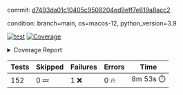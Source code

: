 commit: [d7493da01c10405c9508204ed9eff7e619a8acc2](https://github.com/rcmdnk/homebrew-file/tree/d7493da01c10405c9508204ed9eff7e619a8acc2)

condition: branch=main, os=macos-12, python_version=3.9

[![test](https://github.com/rcmdnk/homebrew-file/actions/workflows/test.yml/badge.svg)](https://github.com/rcmdnk/homebrew-file/actions/runs/5704326451)
<a href="https://github.com/rcmdnk/homebrew-file/blob/d7493da01c10405c9508204ed9eff7e619a8acc2/README.md"><img alt="Coverage" src="https://img.shields.io/badge/Coverage-54%25-orange.svg" /></a><details><summary>Coverage Report </summary><table><tr><th>File</th><th>Stmts</th><th>Miss</th><th>Cover</th><th>Missing</th></tr><tbody><tr><td colspan="5"><b>bin</b></td></tr><tr><td>&nbsp; &nbsp;<a href="https://github.com/rcmdnk/homebrew-file/blob/d7493da01c10405c9508204ed9eff7e619a8acc2/bin/brew-file">brew-file</a></td><td>1877</td><td>856</td><td>54%</td><td><a href="https://github.com/rcmdnk/homebrew-file/blob/d7493da01c10405c9508204ed9eff7e619a8acc2/bin/brew-file#L43-L58">43&ndash;58</a>, <a href="https://github.com/rcmdnk/homebrew-file/blob/d7493da01c10405c9508204ed9eff7e619a8acc2/bin/brew-file#L63-L65">63&ndash;65</a>, <a href="https://github.com/rcmdnk/homebrew-file/blob/d7493da01c10405c9508204ed9eff7e619a8acc2/bin/brew-file#L158">158</a>, <a href="https://github.com/rcmdnk/homebrew-file/blob/d7493da01c10405c9508204ed9eff7e619a8acc2/bin/brew-file#L273">273</a>, <a href="https://github.com/rcmdnk/homebrew-file/blob/d7493da01c10405c9508204ed9eff7e619a8acc2/bin/brew-file#L292">292</a>, <a href="https://github.com/rcmdnk/homebrew-file/blob/d7493da01c10405c9508204ed9eff7e619a8acc2/bin/brew-file#L316">316</a>, <a href="https://github.com/rcmdnk/homebrew-file/blob/d7493da01c10405c9508204ed9eff7e619a8acc2/bin/brew-file#L337">337</a>, <a href="https://github.com/rcmdnk/homebrew-file/blob/d7493da01c10405c9508204ed9eff7e619a8acc2/bin/brew-file#L357">357</a>, <a href="https://github.com/rcmdnk/homebrew-file/blob/d7493da01c10405c9508204ed9eff7e619a8acc2/bin/brew-file#L360-L363">360&ndash;363</a>, <a href="https://github.com/rcmdnk/homebrew-file/blob/d7493da01c10405c9508204ed9eff7e619a8acc2/bin/brew-file#L377-L382">377&ndash;382</a>, <a href="https://github.com/rcmdnk/homebrew-file/blob/d7493da01c10405c9508204ed9eff7e619a8acc2/bin/brew-file#L420-L425">420&ndash;425</a>, <a href="https://github.com/rcmdnk/homebrew-file/blob/d7493da01c10405c9508204ed9eff7e619a8acc2/bin/brew-file#L437">437</a>, <a href="https://github.com/rcmdnk/homebrew-file/blob/d7493da01c10405c9508204ed9eff7e619a8acc2/bin/brew-file#L645">645</a>, <a href="https://github.com/rcmdnk/homebrew-file/blob/d7493da01c10405c9508204ed9eff7e619a8acc2/bin/brew-file#L647">647</a>, <a href="https://github.com/rcmdnk/homebrew-file/blob/d7493da01c10405c9508204ed9eff7e619a8acc2/bin/brew-file#L649">649</a>, <a href="https://github.com/rcmdnk/homebrew-file/blob/d7493da01c10405c9508204ed9eff7e619a8acc2/bin/brew-file#L666-L670">666&ndash;670</a>, <a href="https://github.com/rcmdnk/homebrew-file/blob/d7493da01c10405c9508204ed9eff7e619a8acc2/bin/brew-file#L683-L688">683&ndash;688</a>, <a href="https://github.com/rcmdnk/homebrew-file/blob/d7493da01c10405c9508204ed9eff7e619a8acc2/bin/brew-file#L698">698</a>, <a href="https://github.com/rcmdnk/homebrew-file/blob/d7493da01c10405c9508204ed9eff7e619a8acc2/bin/brew-file#L714">714</a>, <a href="https://github.com/rcmdnk/homebrew-file/blob/d7493da01c10405c9508204ed9eff7e619a8acc2/bin/brew-file#L718-L722">718&ndash;722</a>, <a href="https://github.com/rcmdnk/homebrew-file/blob/d7493da01c10405c9508204ed9eff7e619a8acc2/bin/brew-file#L740-L754">740&ndash;754</a>, <a href="https://github.com/rcmdnk/homebrew-file/blob/d7493da01c10405c9508204ed9eff7e619a8acc2/bin/brew-file#L847-L862">847&ndash;862</a>, <a href="https://github.com/rcmdnk/homebrew-file/blob/d7493da01c10405c9508204ed9eff7e619a8acc2/bin/brew-file#L890">890</a>, <a href="https://github.com/rcmdnk/homebrew-file/blob/d7493da01c10405c9508204ed9eff7e619a8acc2/bin/brew-file#L901-L902">901&ndash;902</a>, <a href="https://github.com/rcmdnk/homebrew-file/blob/d7493da01c10405c9508204ed9eff7e619a8acc2/bin/brew-file#L910">910</a>, <a href="https://github.com/rcmdnk/homebrew-file/blob/d7493da01c10405c9508204ed9eff7e619a8acc2/bin/brew-file#L923-L928">923&ndash;928</a>, <a href="https://github.com/rcmdnk/homebrew-file/blob/d7493da01c10405c9508204ed9eff7e619a8acc2/bin/brew-file#L932-L934">932&ndash;934</a>, <a href="https://github.com/rcmdnk/homebrew-file/blob/d7493da01c10405c9508204ed9eff7e619a8acc2/bin/brew-file#L938-L941">938&ndash;941</a>, <a href="https://github.com/rcmdnk/homebrew-file/blob/d7493da01c10405c9508204ed9eff7e619a8acc2/bin/brew-file#L1036-L1038">1036&ndash;1038</a>, <a href="https://github.com/rcmdnk/homebrew-file/blob/d7493da01c10405c9508204ed9eff7e619a8acc2/bin/brew-file#L1041">1041</a>, <a href="https://github.com/rcmdnk/homebrew-file/blob/d7493da01c10405c9508204ed9eff7e619a8acc2/bin/brew-file#L1047">1047</a>, <a href="https://github.com/rcmdnk/homebrew-file/blob/d7493da01c10405c9508204ed9eff7e619a8acc2/bin/brew-file#L1067-L1070">1067&ndash;1070</a>, <a href="https://github.com/rcmdnk/homebrew-file/blob/d7493da01c10405c9508204ed9eff7e619a8acc2/bin/brew-file#L1132">1132</a>, <a href="https://github.com/rcmdnk/homebrew-file/blob/d7493da01c10405c9508204ed9eff7e619a8acc2/bin/brew-file#L1161">1161</a>, <a href="https://github.com/rcmdnk/homebrew-file/blob/d7493da01c10405c9508204ed9eff7e619a8acc2/bin/brew-file#L1194">1194</a>, <a href="https://github.com/rcmdnk/homebrew-file/blob/d7493da01c10405c9508204ed9eff7e619a8acc2/bin/brew-file#L1197">1197</a>, <a href="https://github.com/rcmdnk/homebrew-file/blob/d7493da01c10405c9508204ed9eff7e619a8acc2/bin/brew-file#L1209">1209</a>, <a href="https://github.com/rcmdnk/homebrew-file/blob/d7493da01c10405c9508204ed9eff7e619a8acc2/bin/brew-file#L1211">1211</a>, <a href="https://github.com/rcmdnk/homebrew-file/blob/d7493da01c10405c9508204ed9eff7e619a8acc2/bin/brew-file#L1242">1242</a>, <a href="https://github.com/rcmdnk/homebrew-file/blob/d7493da01c10405c9508204ed9eff7e619a8acc2/bin/brew-file#L1246">1246</a>, <a href="https://github.com/rcmdnk/homebrew-file/blob/d7493da01c10405c9508204ed9eff7e619a8acc2/bin/brew-file#L1250-L1253">1250&ndash;1253</a>, <a href="https://github.com/rcmdnk/homebrew-file/blob/d7493da01c10405c9508204ed9eff7e619a8acc2/bin/brew-file#L1255-L1258">1255&ndash;1258</a>, <a href="https://github.com/rcmdnk/homebrew-file/blob/d7493da01c10405c9508204ed9eff7e619a8acc2/bin/brew-file#L1287-L1301">1287&ndash;1301</a>, <a href="https://github.com/rcmdnk/homebrew-file/blob/d7493da01c10405c9508204ed9eff7e619a8acc2/bin/brew-file#L1306-L1309">1306&ndash;1309</a>, <a href="https://github.com/rcmdnk/homebrew-file/blob/d7493da01c10405c9508204ed9eff7e619a8acc2/bin/brew-file#L1312-L1318">1312&ndash;1318</a>, <a href="https://github.com/rcmdnk/homebrew-file/blob/d7493da01c10405c9508204ed9eff7e619a8acc2/bin/brew-file#L1323">1323</a>, <a href="https://github.com/rcmdnk/homebrew-file/blob/d7493da01c10405c9508204ed9eff7e619a8acc2/bin/brew-file#L1331">1331</a>, <a href="https://github.com/rcmdnk/homebrew-file/blob/d7493da01c10405c9508204ed9eff7e619a8acc2/bin/brew-file#L1337-L1342">1337&ndash;1342</a>, <a href="https://github.com/rcmdnk/homebrew-file/blob/d7493da01c10405c9508204ed9eff7e619a8acc2/bin/brew-file#L1353-L1375">1353&ndash;1375</a>, <a href="https://github.com/rcmdnk/homebrew-file/blob/d7493da01c10405c9508204ed9eff7e619a8acc2/bin/brew-file#L1403">1403</a>, <a href="https://github.com/rcmdnk/homebrew-file/blob/d7493da01c10405c9508204ed9eff7e619a8acc2/bin/brew-file#L1419-L1426">1419&ndash;1426</a>, <a href="https://github.com/rcmdnk/homebrew-file/blob/d7493da01c10405c9508204ed9eff7e619a8acc2/bin/brew-file#L1431-L1447">1431&ndash;1447</a>, <a href="https://github.com/rcmdnk/homebrew-file/blob/d7493da01c10405c9508204ed9eff7e619a8acc2/bin/brew-file#L1452-L1456">1452&ndash;1456</a>, <a href="https://github.com/rcmdnk/homebrew-file/blob/d7493da01c10405c9508204ed9eff7e619a8acc2/bin/brew-file#L1470-L1517">1470&ndash;1517</a>, <a href="https://github.com/rcmdnk/homebrew-file/blob/d7493da01c10405c9508204ed9eff7e619a8acc2/bin/brew-file#L1520-L1551">1520&ndash;1551</a>, <a href="https://github.com/rcmdnk/homebrew-file/blob/d7493da01c10405c9508204ed9eff7e619a8acc2/bin/brew-file#L1556-L1590">1556&ndash;1590</a>, <a href="https://github.com/rcmdnk/homebrew-file/blob/d7493da01c10405c9508204ed9eff7e619a8acc2/bin/brew-file#L1595-L1676">1595&ndash;1676</a>, <a href="https://github.com/rcmdnk/homebrew-file/blob/d7493da01c10405c9508204ed9eff7e619a8acc2/bin/brew-file#L1679-L1688">1679&ndash;1688</a>, <a href="https://github.com/rcmdnk/homebrew-file/blob/d7493da01c10405c9508204ed9eff7e619a8acc2/bin/brew-file#L1701">1701</a>, <a href="https://github.com/rcmdnk/homebrew-file/blob/d7493da01c10405c9508204ed9eff7e619a8acc2/bin/brew-file#L1706">1706</a>, <a href="https://github.com/rcmdnk/homebrew-file/blob/d7493da01c10405c9508204ed9eff7e619a8acc2/bin/brew-file#L1711-L1750">1711&ndash;1750</a>, <a href="https://github.com/rcmdnk/homebrew-file/blob/d7493da01c10405c9508204ed9eff7e619a8acc2/bin/brew-file#L1754-L1863">1754&ndash;1863</a>, <a href="https://github.com/rcmdnk/homebrew-file/blob/d7493da01c10405c9508204ed9eff7e619a8acc2/bin/brew-file#L1873-L1885">1873&ndash;1885</a>, <a href="https://github.com/rcmdnk/homebrew-file/blob/d7493da01c10405c9508204ed9eff7e619a8acc2/bin/brew-file#L1889">1889</a>, <a href="https://github.com/rcmdnk/homebrew-file/blob/d7493da01c10405c9508204ed9eff7e619a8acc2/bin/brew-file#L1898-L1968">1898&ndash;1968</a>, <a href="https://github.com/rcmdnk/homebrew-file/blob/d7493da01c10405c9508204ed9eff7e619a8acc2/bin/brew-file#L1976-L2021">1976&ndash;2021</a>, <a href="https://github.com/rcmdnk/homebrew-file/blob/d7493da01c10405c9508204ed9eff7e619a8acc2/bin/brew-file#L2024-L2031">2024&ndash;2031</a>, <a href="https://github.com/rcmdnk/homebrew-file/blob/d7493da01c10405c9508204ed9eff7e619a8acc2/bin/brew-file#L2035-L2036">2035&ndash;2036</a>, <a href="https://github.com/rcmdnk/homebrew-file/blob/d7493da01c10405c9508204ed9eff7e619a8acc2/bin/brew-file#L2041-L2085">2041&ndash;2085</a>, <a href="https://github.com/rcmdnk/homebrew-file/blob/d7493da01c10405c9508204ed9eff7e619a8acc2/bin/brew-file#L2094-L2130">2094&ndash;2130</a>, <a href="https://github.com/rcmdnk/homebrew-file/blob/d7493da01c10405c9508204ed9eff7e619a8acc2/bin/brew-file#L2133-L2139">2133&ndash;2139</a>, <a href="https://github.com/rcmdnk/homebrew-file/blob/d7493da01c10405c9508204ed9eff7e619a8acc2/bin/brew-file#L2143-L2151">2143&ndash;2151</a>, <a href="https://github.com/rcmdnk/homebrew-file/blob/d7493da01c10405c9508204ed9eff7e619a8acc2/bin/brew-file#L2173-L2174">2173&ndash;2174</a>, <a href="https://github.com/rcmdnk/homebrew-file/blob/d7493da01c10405c9508204ed9eff7e619a8acc2/bin/brew-file#L2178">2178</a>, <a href="https://github.com/rcmdnk/homebrew-file/blob/d7493da01c10405c9508204ed9eff7e619a8acc2/bin/brew-file#L2187-L2188">2187&ndash;2188</a>, <a href="https://github.com/rcmdnk/homebrew-file/blob/d7493da01c10405c9508204ed9eff7e619a8acc2/bin/brew-file#L2198-L2367">2198&ndash;2367</a>, <a href="https://github.com/rcmdnk/homebrew-file/blob/d7493da01c10405c9508204ed9eff7e619a8acc2/bin/brew-file#L2373-L2528">2373&ndash;2528</a>, <a href="https://github.com/rcmdnk/homebrew-file/blob/d7493da01c10405c9508204ed9eff7e619a8acc2/bin/brew-file#L2556">2556</a>, <a href="https://github.com/rcmdnk/homebrew-file/blob/d7493da01c10405c9508204ed9eff7e619a8acc2/bin/brew-file#L2581">2581</a>, <a href="https://github.com/rcmdnk/homebrew-file/blob/d7493da01c10405c9508204ed9eff7e619a8acc2/bin/brew-file#L2658">2658</a>, <a href="https://github.com/rcmdnk/homebrew-file/blob/d7493da01c10405c9508204ed9eff7e619a8acc2/bin/brew-file#L2663-L2674">2663&ndash;2674</a>, <a href="https://github.com/rcmdnk/homebrew-file/blob/d7493da01c10405c9508204ed9eff7e619a8acc2/bin/brew-file#L2698-L2706">2698&ndash;2706</a>, <a href="https://github.com/rcmdnk/homebrew-file/blob/d7493da01c10405c9508204ed9eff7e619a8acc2/bin/brew-file#L2723">2723</a>, <a href="https://github.com/rcmdnk/homebrew-file/blob/d7493da01c10405c9508204ed9eff7e619a8acc2/bin/brew-file#L2729">2729</a>, <a href="https://github.com/rcmdnk/homebrew-file/blob/d7493da01c10405c9508204ed9eff7e619a8acc2/bin/brew-file#L2741">2741</a>, <a href="https://github.com/rcmdnk/homebrew-file/blob/d7493da01c10405c9508204ed9eff7e619a8acc2/bin/brew-file#L2757">2757</a>, <a href="https://github.com/rcmdnk/homebrew-file/blob/d7493da01c10405c9508204ed9eff7e619a8acc2/bin/brew-file#L2769">2769</a>, <a href="https://github.com/rcmdnk/homebrew-file/blob/d7493da01c10405c9508204ed9eff7e619a8acc2/bin/brew-file#L2771-L2775">2771&ndash;2775</a>, <a href="https://github.com/rcmdnk/homebrew-file/blob/d7493da01c10405c9508204ed9eff7e619a8acc2/bin/brew-file#L2779-L2782">2779&ndash;2782</a>, <a href="https://github.com/rcmdnk/homebrew-file/blob/d7493da01c10405c9508204ed9eff7e619a8acc2/bin/brew-file#L2785-L2788">2785&ndash;2788</a>, <a href="https://github.com/rcmdnk/homebrew-file/blob/d7493da01c10405c9508204ed9eff7e619a8acc2/bin/brew-file#L2791-L2799">2791&ndash;2799</a>, <a href="https://github.com/rcmdnk/homebrew-file/blob/d7493da01c10405c9508204ed9eff7e619a8acc2/bin/brew-file#L2828-L2835">2828&ndash;2835</a>, <a href="https://github.com/rcmdnk/homebrew-file/blob/d7493da01c10405c9508204ed9eff7e619a8acc2/bin/brew-file#L2846-L2853">2846&ndash;2853</a>, <a href="https://github.com/rcmdnk/homebrew-file/blob/d7493da01c10405c9508204ed9eff7e619a8acc2/bin/brew-file#L2934-L2936">2934&ndash;2936</a>, <a href="https://github.com/rcmdnk/homebrew-file/blob/d7493da01c10405c9508204ed9eff7e619a8acc2/bin/brew-file#L2957">2957</a>, <a href="https://github.com/rcmdnk/homebrew-file/blob/d7493da01c10405c9508204ed9eff7e619a8acc2/bin/brew-file#L2963">2963</a>, <a href="https://github.com/rcmdnk/homebrew-file/blob/d7493da01c10405c9508204ed9eff7e619a8acc2/bin/brew-file#L2974-L3586">2974&ndash;3586</a>, <a href="https://github.com/rcmdnk/homebrew-file/blob/d7493da01c10405c9508204ed9eff7e619a8acc2/bin/brew-file#L3590">3590</a></td></tr><tr><td><b>TOTAL</b></td><td><b>1877</b></td><td><b>856</b></td><td><b>54%</b></td><td>&nbsp;</td></tr></tbody></table></details>

| Tests | Skipped | Failures | Errors | Time |
| ----- | ------- | -------- | -------- | ------------------ |
| 152 | 0 :zzz: | 1 :x: | 0 :fire: | 8m 53s :stopwatch: |

